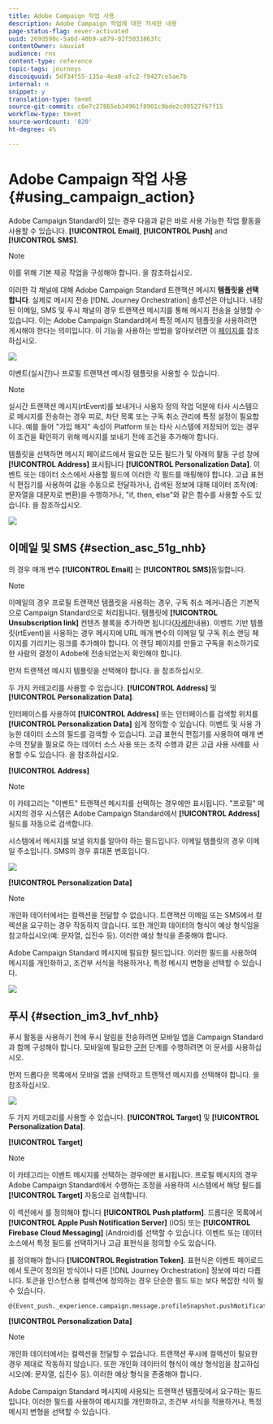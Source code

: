 ```yaml
---
title: Adobe Campaign 작업 사용
description: Adobe Campaign 작업에 대한 자세한 내용
page-status-flag: never-activated
uuid: 269d590c-5a6d-40b9-a879-02f5033863fc
contentOwner: sauviat
audience: rns
content-type: reference
topic-tags: journeys
discoiquuid: 5df34f55-135a-4ea8-afc2-f9427ce5ae7b
internal: n
snippet: y
translation-type: tm+mt
source-git-commit: c6e7c27865eb34961f8901c9bde2c09527f67f15
workflow-type: tm+mt
source-wordcount: '820'
ht-degree: 4%

---
```



# Adobe Campaign 작업 사용 {#using_campaign_action}

Adobe Campaign Standard이 있는 경우 다음과 같은 바로 사용 가능한 작업 활동을 사용할 수 있습니다. **[!UICONTROL Email]**, **[!UICONTROL Push]** and **[!UICONTROL SMS]**.

>[!NOTE]
>
>이를 위해 기본 제공 작업을 구성해야 합니다. [](../action/working-with-adobe-campaign.md)을 참조하십시오.

이러한 각 채널에 대해 Adobe Campaign Standard 트랜잭션 메시지 **템플릿을 선택합니다**. 실제로 메시지 전송 [!DNL Journey Orchestration] 솔루션은 아닙니다. 내장된 이메일, SMS 및 푸시 채널의 경우 트랜잭션 메시지를 통해 메시지 전송을 실행할 수 있습니다. 이는 Adobe Campaign Standard에서 특정 메시지 템플릿을 사용하려면 게시해야 한다는 의미입니다. 이 기능을 사용하는 방법을 알아보려면 이 [페이지를](https://docs.adobe.com/content/help/ko-KR/campaign-standard/using/communication-channels/transactional-messaging/about-transactional-messaging.html) 참조하십시오.

![](../assets/journey59.png)

이벤트(실시간)나 프로필 트랜잭션 메시징 템플릿을 사용할 수 있습니다.

>[!NOTE]
>
>실시간 트랜잭션 메시지(rtEvent)를 보내거나 사용자 정의 작업 덕분에 타사 시스템으로 메시지를 전송하는 경우 피로, 차단 목록 또는 구독 취소 관리에 특정 설정이 필요합니다. 예를 들어 &quot;가입 해지&quot; 속성이 Platform 또는 타사 시스템에 저장되어 있는 경우 이 조건을 확인하기 위해 메시지를 보내기 전에 조건을 추가해야 합니다.

템플릿을 선택하면 메시지 페이로드에서 필요한 모든 필드가 및 아래의 활동 구성 창에 **[!UICONTROL Address]** 표시됩니다 **[!UICONTROL Personalization Data]**. 이벤트 또는 데이터 소스에서 사용할 필드에 이러한 각 필드를 매핑해야 합니다. 고급 표현식 편집기를 사용하여 값을 수동으로 전달하거나, 검색된 정보에 대해 데이터 조작(예: 문자열을 대문자로 변환)을 수행하거나, &quot;if, then, else&quot;와 같은 함수를 사용할 수도 있습니다. [](../expression/expressionadvanced.md)을 참조하십시오.

![](../assets/journey60.png)

## 이메일 및 SMS {#section_asc_51g_nhb}

의 경우 매개 변수 **[!UICONTROL Email]** 는 **[!UICONTROL SMS]**&#x200B;동일합니다.

>[!NOTE]
>
>이메일의 경우 프로필 트랜잭션 템플릿을 사용하는 경우, 구독 취소 메커니즘은 기본적으로 Campaign Standard으로 처리됩니다. 템플릿에 **[!UICONTROL Unsubscription link]** 컨텐츠 블록을 추가하면 됩니다([자세한](https://docs.adobe.com/content/help/ko-KR/campaign-standard/using/communication-channels/transactional-messaging/about-transactional-messaging.html)내용). 이벤트 기반 템플릿(rtEvent)을 사용하는 경우 메시지에 URL 매개 변수의 이메일 및 구독 취소 랜딩 페이지를 가리키는 링크를 추가해야 합니다. 이 랜딩 페이지를 만들고 구독을 취소하기로 한 사람의 결정이 Adobe에 전송되었는지 확인해야 합니다.

먼저 트랜잭션 메시지 템플릿을 선택해야 합니다. [](../building-journeys/about-action-activities.md)을 참조하십시오.

두 가지 카테고리를 사용할 수 있습니다. **[!UICONTROL Address]** 및 **[!UICONTROL Personalization Data]**.

인터페이스를 사용하여 **[!UICONTROL Address]** 또는 인터페이스를 검색할 위치를 **[!UICONTROL Personalization Data]** 쉽게 정의할 수 있습니다. 이벤트 및 사용 가능한 데이터 소스의 필드를 검색할 수 있습니다. 고급 표현식 편집기를 사용하여 매개 변수의 전달을 필요로 하는 데이터 소스 사용 또는 조작 수행과 같은 고급 사용 사례를 사용할 수도 있습니다. [](../expression/expressionadvanced.md)을 참조하십시오.

**[!UICONTROL Address]**

>[!NOTE]
>
>이 카테고리는 &quot;이벤트&quot; 트랜잭션 메시지를 선택하는 경우에만 표시됩니다. &quot;프로필&quot; 메시지의 경우 시스템은 Adobe Campaign Standard에서 **[!UICONTROL Address]** 필드를 자동으로 검색합니다.

시스템에서 메시지를 보낼 위치를 알아야 하는 필드입니다. 이메일 템플릿의 경우 이메일 주소입니다. SMS의 경우 휴대폰 번호입니다.

![](../assets/journey61.png)

**[!UICONTROL Personalization Data]**

>[!NOTE]
>
>개인화 데이터에서는 컬렉션을 전달할 수 없습니다. 트랜잭션 이메일 또는 SMS에서 컬렉션을 요구하는 경우 작동하지 않습니다. 또한 개인화 데이터의 형식이 예상 형식임을 참고하십시오(예: 문자열, 십진수 등). 이러한 예상 형식을 존중해야 합니다.

Adobe Campaign Standard 메시지에 필요한 필드입니다. 이러한 필드를 사용하여 메시지를 개인화하고, 조건부 서식을 적용하거나, 특정 메시지 변형을 선택할 수 있습니다.

![](../assets/journey62.png)

## 푸시 {#section_im3_hvf_nhb}

푸시 활동을 사용하기 전에 푸시 알림을 전송하려면 모바일 앱을 Campaign Standard과 함께 구성해야 합니다. 모바일에 필요한 [구현](https://helpx.adobe.com/campaign/kb/integrate-mobile-sdk.html) 단계를 수행하려면 이 문서를 사용하십시오.

먼저 드롭다운 목록에서 모바일 앱을 선택하고 트랜잭션 메시지를 선택해야 합니다. [](../building-journeys/about-action-activities.md)을 참조하십시오.

![](../assets/journey62bis.png)

두 가지 카테고리를 사용할 수 있습니다. **[!UICONTROL Target]** 및 **[!UICONTROL Personalization Data]**.

**[!UICONTROL Target]**

>[!NOTE]
>
>이 카테고리는 이벤트 메시지를 선택하는 경우에만 표시됩니다. 프로필 메시지의 경우 Adobe Campaign Standard에서 수행하는 조정을 사용하여 시스템에서 해당 필드를 **[!UICONTROL Target]** 자동으로 검색합니다.

이 섹션에서 를 정의해야 합니다 **[!UICONTROL Push platform]**. 드롭다운 목록에서 **[!UICONTROL Apple Push Notification Server]** (iOS) 또는 **[!UICONTROL Firebase Cloud Messaging]** (Android)를 선택할 수 있습니다. 이벤트 또는 데이터 소스에서 특정 필드를 선택하거나 고급 표현식을 정의할 수도 있습니다.

를 정의해야 합니다 **[!UICONTROL Registration Token]**. 표현식은 이벤트 페이로드에서 토큰이 정의된 방식이나 다른 [!DNL Journey Orchestration] 정보에 따라 다릅니다. 토큰을 인스턴스용 컬렉션에 정의하는 경우 단순한 필드 또는 보다 복잡한 식이 될 수 있습니다.

```
@{Event_push._experience.campaign.message.profileSnapshot.pushNotificationTokens.first().token}
```

**[!UICONTROL Personalization Data]**

>[!NOTE]
>
>개인화 데이터에서는 컬렉션을 전달할 수 없습니다. 트랜잭션 푸시에 컬렉션이 필요한 경우 제대로 작동하지 않습니다. 또한 개인화 데이터의 형식이 예상 형식임을 참고하십시오(예: 문자열, 십진수 등). 이러한 예상 형식을 존중해야 합니다.

Adobe Campaign Standard 메시지에 사용되는 트랜잭션 템플릿에서 요구하는 필드입니다. 이러한 필드를 사용하여 메시지를 개인화하고, 조건부 서식을 적용하거나, 특정 메시지 변형을 선택할 수 있습니다.
